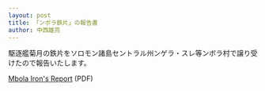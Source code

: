 ```yaml
---
layout: post
title: 「ンボラ鉄片」の報告書
author: 中西雄亮
---
```


駆逐艦菊月の鉄片をソロモン諸島セントラル州ンゲラ・スレ等ンボラ村で譲り受けたので報告いたします。

[Mbola Iron&#39;s Report](/assets/pdf/mbola-irons-report.pdf) (PDF)
